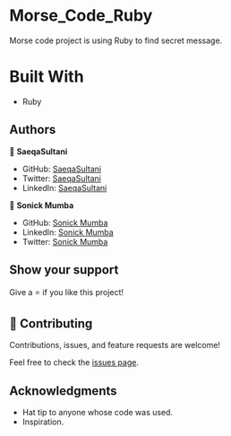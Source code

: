 # Morse_Code_Ruby
Morse code project is using Ruby to find secret message.

# Built With

- Ruby


## Authors

👤 **SaeqaSultani**

- GitHub: [SaeqaSultani](https://github.com/SaeqaSultani)
- Twitter: [SaeqaSultani](https://twitter.com/SaeqaSultani)
- LinkedIn: [SaeqaSultani](https://www.linkedin.com/in/saeqa-sultani-b41493187/)

👤 **Sonick Mumba**

- GitHub: [Sonick Mumba](https://github.com/Sonickmumba)
- LinkedIn: [Sonick Mumba](https://www.linkedin.com/in/sonick-m-301557a2/)
- Twitter: [Sonick Mumba](https://twitter.com/MumbaSonick)

## Show your support

Give a ⭐️ if you like this project!

## 🤝 Contributing

Contributions, issues, and feature requests are welcome!

Feel free to check the [issues page](../../issues/).

## Acknowledgments

- Hat tip to anyone whose code was used.
- Inspiration.